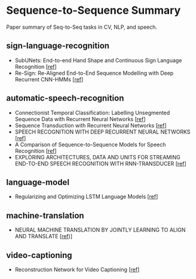 # Sequence-to-Sequence Summary
Paper summary of Seq-to-Seq tasks in CV, NLP, and speech.


## sign-language-recognition

- SubUNets: End-to-end Hand Shape and Continuous Sign Language Recognition [[ref](http://personal.ee.surrey.ac.uk/Personal/S.Hadfield/papers/Camgoz17.pdf)]
- Re-Sign: Re-Aligned End-to-End Sequence Modelling with Deep Recurrent CNN-HMMs [[ref](https://ieeexplore.ieee.org/document/8099847)]


## automatic-speech-recognition

- Connectionist Temporal Classification: Labelling Unsegmented Sequence Data with Recurrent Neural Networks [[ref](https://dl.acm.org/doi/pdf/10.1145/1143844.1143891)]
- Sequence Transduction with Recurrent Neural Networks [[ref](https://arxiv.org/pdf/1211.3711.pdf%20http://arxiv.org/abs/1211.3711)]
- SPEECH RECOGNITION WITH DEEP RECURRENT NEURAL NETWORKS [[ref](https://arxiv.org/abs/1303.5778)]
- A Comparison of Sequence-to-Sequence Models for Speech Recognition [[ref](https://pdfs.semanticscholar.org/6cc6/8e8adf34b580f3f37d1bd267ee701974edde.pdf)]
- EXPLORING ARCHITECTURES, DATA AND UNITS FOR STREAMING END-TO-END SPEECH RECOGNITION WITH RNN-TRANSDUCER [[ref](https://arxiv.org/pdf/1801.00841)]


## language-model

- Regularizing and Optimizing LSTM Language Models [[ref](https://arxiv.org/pdf/1708.02182)]


## machine-translation

- NEURAL MACHINE TRANSLATION BY JOINTLY LEARNING TO ALIGN AND TRANSLATE [[ref](https://arxiv.org/pdf/1409.0473))]


## video-captioning

- Reconstruction Network for Video Captioning [[ref](http://openaccess.thecvf.com/content_cvpr_2018/papers/Wang_Reconstruction_Network_for_CVPR_2018_paper.pdf)]


